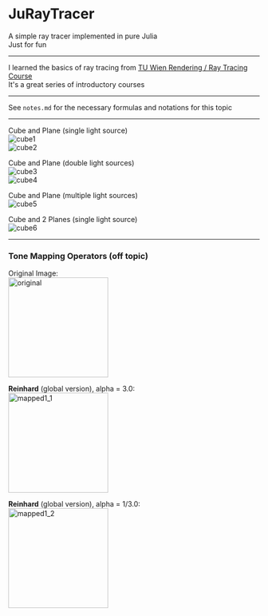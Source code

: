 # JuRayTracer

A simple ray tracer implemented in pure Julia  
Just for fun  

------

I learned the basics of ray tracing from [TU Wien Rendering / Ray Tracing Course](https://www.youtube.com/playlist?list=PLujxSBD-JXgnGmsn7gEyN28P1DnRZG7qi)  
It's a great series of introductory courses  

-----

See `notes.md` for the necessary formulas and notations for this topic  

-----

Cube and Plane (single light source)  
![cube1](gallary/cube1.png)  
![cube2](gallary/cube2.png)  

Cube and Plane (double light sources)  
![cube3](gallary/cube3.png)  
![cube4](gallary/cube4.png)  

Cube and Plane (multiple light sources)  
![cube5](gallary/cube5.png)  

Cube and 2 Planes (single light source)  
![cube6](gallary/cube6.png)  


-----

### Tone Mapping Operators (off topic)  

Original Image:  
<img src="gallary/memorial.jpg" width="200" alt="original">

__Reinhard__ (global version), alpha = 3.0:  
<img src="gallary/mapped1_1.png" width="200" alt="mapped1_1">

__Reinhard__ (global version), alpha = 1/3.0:  
<img src="gallary/mapped1_2.png" width="200" alt="mapped1_2">


